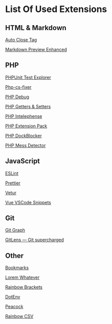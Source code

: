 <h1>List Of Used Extensions</h1>

<h2>HTML & Markdown</h2>

[Auto Close Tag](https://marketplace.visualstudio.com/items?itemName=formulahendry.auto-close-tag)

[Markdown Preview Enhanced](https://marketplace.visualstudio.com/items?itemName=shd101wyy.markdown-preview-enhanced)

<h2>PHP</h2>

[PHPUnit Test Explorer](https://marketplace.visualstudio.com/items?itemName=recca0120.vscode-phpunit)

[Php-cs-fixer](https://marketplace.visualstudio.com/items?itemName=junstyle.php-cs-fixer)

[PHP Debug](https://marketplace.visualstudio.com/items?itemName=felixfbecker.php-debug)

[PHP Getters & Setters](https://marketplace.visualstudio.com/items?itemName=phproberto.vscode-php-getters-setters)

[PHP Intelephense](https://marketplace.visualstudio.com/items?itemName=phproberto.vscode-php-getters-setters)

[PHP Extension Pack](https://marketplace.visualstudio.com/items?itemName=felixfbecker.php-pack)

[PHP DockBlocker](https://marketplace.visualstudio.com/items?itemName=neilbrayfield.php-docblocker)

[PHP Mess Detector](https://marketplace.visualstudio.com/items?itemName=ecodes.vscode-phpmd)

<h2>JavaScript</h2>

[ESLint](https://marketplace.visualstudio.com/items?itemName=dbaeumer.vscode-eslint)

[Prettier](https://marketplace.visualstudio.com/items?itemName=esbenp.prettier-vscode)

[Vetur](https://marketplace.visualstudio.com/items?itemName=octref.vetur)

[Vue VSCode Snippets](https://marketplace.visualstudio.com/items?itemName=sdras.vue-vscode-snippets)

<h2>Git</h2>

[Git Graph](https://marketplace.visualstudio.com/items?itemName=mhutchie.git-graph)

[GitLens — Git supercharged](https://marketplace.visualstudio.com/items?itemName=eamodio.gitlens)

<h2>Other</h2>

[Bookmarks](https://marketplace.visualstudio.com/items?itemName=alefragnani.Bookmarks)

[Lorem Whatever](https://marketplace.visualstudio.com/items?itemName=jobe451.lorem-whatever)

[Rainbow Brackets](https://marketplace.visualstudio.com/items?itemName=2gua.rainbow-brackets)

[DotEnv](https://marketplace.visualstudio.com/items?itemName=mikestead.dotenv)

[Peacock](https://marketplace.visualstudio.com/items?itemName=johnpapa.vscode-peacock)

[Rainbow CSV](https://marketplace.visualstudio.com/items?itemName=mechatroner.rainbow-csv)
